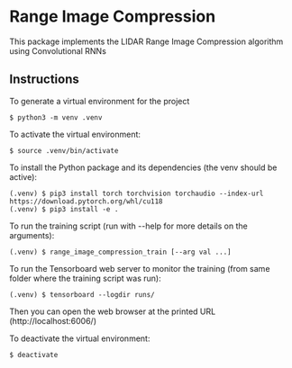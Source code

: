 # Range Image Compression

This package implements the LIDAR Range Image Compression algorithm using Convolutional RNNs

## Instructions
To generate a virtual environment for the project

```console
$ python3 -m venv .venv
```

To activate the virtual environment:

```console
$ source .venv/bin/activate
```

To install the Python package and its dependencies (the venv should be active):

```console
(.venv) $ pip3 install torch torchvision torchaudio --index-url https://download.pytorch.org/whl/cu118
(.venv) $ pip3 install -e .
```

To run the training script (run with --help for more details on the arguments):

```console
(.venv) $ range_image_compression_train [--arg val ...]
```

To run the Tensorboard web server to monitor the training (from same folder where the training script was run):

```console
(.venv) $ tensorboard --logdir runs/
```

Then you can open the web browser at the printed URL (http://localhost:6006/)

To deactivate the virtual environment:

```console
$ deactivate
```